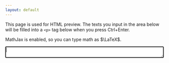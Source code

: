 ```yaml
---
layout: default
---
```


<script src="https://cdnjs.cloudflare.com/ajax/libs/autosize.js/4.0.2/autosize.min.js"></script>
<style>
	textarea {
		-webkit-box-sizing: border-box;
		-moz-box-sizing: border-box;
		box-sizing: border-box;

		width: 100%;
	}
</style>
This page is used for HTML preview. The texts you input in the area below will be filled into a `<p>` tag below when you press Ctrl+Enter.

MathJax is enabled, so you can type math as $\LaTeX$.

<textarea id="input" autofocus="true"></textarea>
<p id="output"></p>
<script>
	var input = document.getElementById('input');
	var output = document.getElementById('output');
	autosize(input);
	input.addEventListener("keydown", function(event) {
		if (event.ctrlKey && (event.keyCode == 10 || event.keyCode == 13)) {
			try {
				output.innerHTML = input.value;
				MathJax.texReset();
				MathJax.typeset();
			} catch(e) {
				output.innerHTML = e;
			}
		}
	});
</script>
